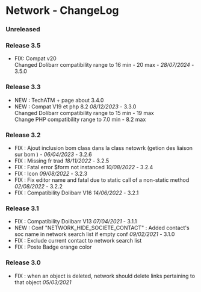# Network - ChangeLog

### Unreleased



### Release 3.5

- FIX: Compat v20  
  Changed Dolibarr compatibility range to 16 min - 20 max - *28/07/2024* - 3.5.0

### Release 3.3

- NEW : TechATM + page about 3.4.0
- NEW : Compat V19 et php 8.2 *08/12/2023* - 3.3.0  
  Changed Dolibarr compatibility range to 15 min - 19 max  
  Change PHP compatibility range to 7.0 min - 8.2 max

### Release 3.2

- FIX : Ajout inclusion bom class dans la class netowrk (getion des liaison sur bom )  - *06/04/2023* - 3.2.6  
- FIX : Missing fr trad *18/11/2022* - 3.2.5
- FIX : Fatal error $form not instanced *10/08/2022* - 3.2.4
- FIX : Icon *09/08/2022* - 3.2.3
- FIX : Fix editor name and fatal due to static call of a non-static method *02/08/2022* - 3.2.2
- FIX : Compatibility Dolibarr V16 *14/06/2022* - 3.2.1

### Release 3.1

- FIX : Compatibility Dolibarr V13 *07/04/2021* - 3.1.1
- NEW : Conf "NETWORK_HIDE_SOCIETE_CONTACT" : Added contact's soc name in network search list if empty conf *09/02/2021* - 3.1.0
- FIX : Exclude current contact to network search list
- FIX : Poste Badge orange color

### Release 3.0

- FIX : when an object is deleted, network should delete links pertaining to that object *05/03/2021*
